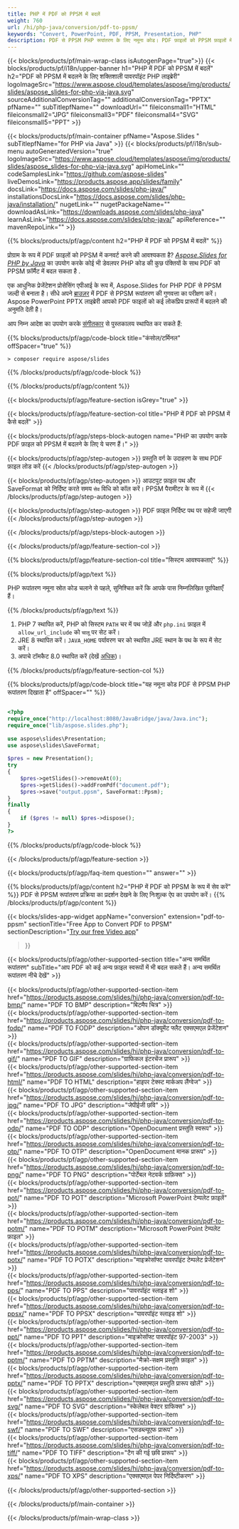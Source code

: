 ```yaml
---
title: PHP में PDF को PPSM में बदलें
weight: 760
url: /hi/php-java/conversion/pdf-to-ppsm/ 
keywords: "Convert, PowerPoint, PDF, PPSM, Presentation, PHP"
description: PDF से PPSM PHP रूपांतरण के लिए नमूना कोड। PDF फ़ाइलों को PPSM फ़ाइलों में बैच रूपांतरण के लिए PowerPoint PHP API का उपयोग करें।
---
```


{{< blocks/products/pf/main-wrap-class isAutogenPage="true">}}
{{< blocks/products/pf/i18n/upper-banner h1="PHP में PDF को PPSM में बदलें" h2="PDF को PPSM में बदलने के लिए शक्तिशाली पावरपॉइंट PHP लाइब्रेरी" logoImageSrc="https://www.aspose.cloud/templates/aspose/img/products/slides/aspose_slides-for-php-via-java.svg" sourceAdditionalConversionTag="" additionalConversionTag="PPTX" pfName="" subTitlepfName="" downloadUrl="" fileiconsmall1="HTML" fileiconsmall2="JPG" fileiconsmall3="PDF" fileiconsmall4="SVG" fileiconsmall5="PPT" >}}

{{< blocks/products/pf/main-container pfName="Aspose.Slides " subTitlepfName="for PHP via Java" >}}
{{< blocks/products/pf/i18n/sub-menu autoGeneratedVersion="true" logoImageSrc="https://www.aspose.cloud/templates/aspose/img/products/slides/aspose_slides-for-php-via-java.svg" apiHomeLink="" codeSamplesLink="https://github.com/aspose-slides" liveDemosLink="https://products.aspose.app/slides/family" docsLink="https://docs.aspose.com/slides/php-java/" installationsDocsLink="https://docs.aspose.com/slides/php-java/installation/" nugetLink="" nugetPackageName="" downloadAsLink="https://downloads.aspose.com/slides/php-java" learnAsLink="https://docs.aspose.com/slides/php-java/" apiReference="" mavenRepoLink="" >}}

{{% blocks/products/pf/agp/content h2="PHP में PDF को PPSM में बदलें" %}}

प्रोग्राम के रूप में PDF फ़ाइलों को PPSM में कनवर्ट करने की आवश्यकता है? [*Aspose.Slides for PHP by Java*](https://products.aspose.com/slides/hi/php-java/) का उपयोग करके कोई भी डेवलपर PHP कोड की कुछ पंक्तियों के साथ PDF को PPSM फ़ॉर्मैट में बदल सकता है .

एक आधुनिक प्रेजेंटेशन प्रोसेसिंग एपीआई के रूप में, Aspose.Slides for PHP PDF से PPSM जल्दी से बनाता है। सीधे अपने [ब्राउज़र](https://products.aspose.app/slides/conversion) में PDF से PPSM रूपांतरण की गुणवत्ता का परीक्षण करें। Aspose PowerPoint PPTX लाइब्रेरी आपको PDF फाइलों को कई लोकप्रिय प्रारूपों में बदलने की अनुमति देती है।

आप निम्न आदेश का उपयोग करके [संगीतकार](https://packagist.org/packages/aspose/slides) से पुस्तकालय स्थापित कर सकते हैं:

{{% blocks/products/pf/agp/code-block title="कंसोल/टर्मिनल" offSpacer="true" %}}

```console
> composer require aspose/slides 

```

{{% /blocks/products/pf/agp/code-block %}}

{{% /blocks/products/pf/agp/content %}}

{{< blocks/products/pf/agp/feature-section isGrey="true" >}}

{{< blocks/products/pf/agp/feature-section-col title="PHP में PDF को PPSM में कैसे बदलें" >}}

{{< blocks/products/pf/agp/steps-block-autogen name="PHP का उपयोग करके PDF फ़ाइल को PPSM में बदलने के लिए ये चरण हैं।" >}}

{{< blocks/products/pf/agp/step-autogen >}}
प्रस्तुति वर्ग के उदाहरण के साथ PDF फ़ाइल लोड करें
{{< /blocks/products/pf/agp/step-autogen >}}

{{< blocks/products/pf/agp/step-autogen >}}
आउटपुट फ़ाइल पथ और SaveFormat को निर्दिष्ट करते समय `सेव` विधि को कॉल करें। PPSM पैरामीटर के रूप में
{{< /blocks/products/pf/agp/step-autogen >}}

{{< blocks/products/pf/agp/step-autogen >}}
PDF फ़ाइल निर्दिष्ट पथ पर सहेजी जाएगी
{{< /blocks/products/pf/agp/step-autogen >}}

{{< /blocks/products/pf/agp/steps-block-autogen >}}

{{< /blocks/products/pf/agp/feature-section-col >}}

{{% blocks/products/pf/agp/feature-section-col title="सिस्टम आवश्यकताएं" %}}

{{% blocks/products/pf/agp/text %}}

 PHP रूपांतरण नमूना स्रोत कोड चलाने से पहले, सुनिश्चित करें कि आपके पास निम्नलिखित पूर्वापेक्षाएँ हैं।

{{% /blocks/products/pf/agp/text %}}

1. PHP 7 स्थापित करें, PHP को सिस्टम `PATH` चर में पथ जोड़ें और `php.ini` फ़ाइल में `allow_url_include` को `चालू` पर सेट करें।
1. JRE 8 स्थापित करें। `JAVA_HOME` पर्यावरण चर को स्थापित JRE स्थान के पथ के रूप में सेट करें।
1. अपाचे टॉमकैट 8.0 स्थापित करें (देखें [अधिक](https://docs.aspose.com/slides/php-java/installation/))। 

{{% /blocks/products/pf/agp/feature-section-col %}}

{{% blocks/products/pf/agp/code-block title="यह नमूना कोड PDF से PPSM PHP रूपांतरण दिखाता है" offSpacer="" %}}

```php

<?php
require_once("http://localhost:8080/JavaBridge/java/Java.inc");
require_once("lib/aspose.slides.php");
 
use aspose\slides\Presentation;
use aspose\slides\SaveFormat;
 
$pres = new Presentation();
try
{
    $pres->getSlides()->removeAt(0);
    $pres->getSlides()->addFromPdf("document.pdf");
    $pres->save("output.ppsm", SaveFormat::Ppsm);
}
finally
{
    if ($pres != null) $pres->dispose();
}
?>

```
{{% /blocks/products/pf/agp/code-block %}}

{{< /blocks/products/pf/agp/feature-section >}}

{{< blocks/products/pf/agp/faq-item question="" answer="" >}}
 
{{% blocks/products/pf/agp/content h2="PHP में PDF को PPSM के रूप में सेव करें" %}}
PDF से PPSM रूपांतरण प्रक्रिया का प्रदर्शन देखने के लिए निःशुल्क ऐप का उपयोग करें। 
{{% /blocks/products/pf/agp/content %}}

<!-- aboutfile Starts -->

{{< blocks/slides-app-widget 
appName="conversion"
extension="pdf-to-ppsm"
sectionTitle="Free App to Convert PDF to PPSM" 
sectionDescription="[Try our free Video app](https://products.aspose.app/slides/video/)" 
>}}

<!-- aboutfile Ends -->

{{< blocks/products/pf/agp/other-supported-section title="अन्य समर्थित रूपांतरण" subTitle="आप PDF को कई अन्य फ़ाइल स्वरूपों में भी बदल सकते हैं। अन्य समर्थित रूपांतरण नीचे देखें" >}}

{{< blocks/products/pf/agp/other-supported-section-item href="https://products.aspose.com/slides/hi/php-java/conversion/pdf-to-bmp/" name="PDF TO BMP" description="बिटमैप चित्र" >}}  
{{< blocks/products/pf/agp/other-supported-section-item href="https://products.aspose.com/slides/hi/php-java/conversion/pdf-to-fodp/" name="PDF TO FODP" description="ओपन डॉक्यूमेंट फ्लैट एक्सएमएल प्रेजेंटेशन" >}}  
{{< blocks/products/pf/agp/other-supported-section-item href="https://products.aspose.com/slides/hi/php-java/conversion/pdf-to-gif/" name="PDF TO GIF" description="ग्राफिकल इंटरचेंज प्रारूप" >}}  
{{< blocks/products/pf/agp/other-supported-section-item href="https://products.aspose.com/slides/hi/php-java/conversion/pdf-to-html/" name="PDF TO HTML" description="हाइपर टेक्स्ट मार्कअप लैंग्वेज" >}}  
{{< blocks/products/pf/agp/other-supported-section-item href="https://products.aspose.com/slides/hi/php-java/conversion/pdf-to-jpg/" name="PDF TO JPG" description="जेपीईजी छवि" >}}  
{{< blocks/products/pf/agp/other-supported-section-item href="https://products.aspose.com/slides/hi/php-java/conversion/pdf-to-odp/" name="PDF TO ODP" description="OpenDocument प्रस्तुति स्वरूप" >}}  
{{< blocks/products/pf/agp/other-supported-section-item href="https://products.aspose.com/slides/hi/php-java/conversion/pdf-to-otp/" name="PDF TO OTP" description="OpenDocument मानक प्रारूप" >}}  
{{< blocks/products/pf/agp/other-supported-section-item href="https://products.aspose.com/slides/hi/php-java/conversion/pdf-to-png/" name="PDF TO PNG" description="पोर्टेबल नेटवर्क ग्राफ़िक्स" >}}  
{{< blocks/products/pf/agp/other-supported-section-item href="https://products.aspose.com/slides/hi/php-java/conversion/pdf-to-pot/" name="PDF TO POT" description="Microsoft PowerPoint टेम्पलेट फ़ाइलें" >}}  
{{< blocks/products/pf/agp/other-supported-section-item href="https://products.aspose.com/slides/hi/php-java/conversion/pdf-to-potm/" name="PDF TO POTM" description="Microsoft PowerPoint टेम्पलेट फ़ाइल" >}}  
{{< blocks/products/pf/agp/other-supported-section-item href="https://products.aspose.com/slides/hi/php-java/conversion/pdf-to-potx/" name="PDF TO POTX" description="माइक्रोसॉफ्ट पावरपॉइंट टेम्पलेट प्रेजेंटेशन" >}}  
{{< blocks/products/pf/agp/other-supported-section-item href="https://products.aspose.com/slides/hi/php-java/conversion/pdf-to-pps/" name="PDF TO PPS" description="पावरपॉइंट स्लाइड शो" >}}  
{{< blocks/products/pf/agp/other-supported-section-item href="https://products.aspose.com/slides/hi/php-java/conversion/pdf-to-ppsx/" name="PDF TO PPSX" description="पावरपॉइंट स्लाइड शो" >}}  
{{< blocks/products/pf/agp/other-supported-section-item href="https://products.aspose.com/slides/hi/php-java/conversion/pdf-to-ppt/" name="PDF TO PPT" description="माइक्रोसॉफ्ट पावरपॉइंट 97-2003" >}}  
{{< blocks/products/pf/agp/other-supported-section-item href="https://products.aspose.com/slides/hi/php-java/conversion/pdf-to-pptm/" name="PDF TO PPTM" description="मैक्रो-सक्षम प्रस्तुति फ़ाइल" >}}  
{{< blocks/products/pf/agp/other-supported-section-item href="https://products.aspose.com/slides/hi/php-java/conversion/pdf-to-pptx/" name="PDF TO PPTX" description="एक्सएमएल प्रस्तुति प्रारूप खोलें" >}}  
{{< blocks/products/pf/agp/other-supported-section-item href="https://products.aspose.com/slides/hi/php-java/conversion/pdf-to-svg/" name="PDF TO SVG" description="स्केलेबल वेक्टर ग्राफिक्स" >}}  
{{< blocks/products/pf/agp/other-supported-section-item href="https://products.aspose.com/slides/hi/php-java/conversion/pdf-to-swf/" name="PDF TO SWF" description="एसडब्ल्यूएफ प्रारूप" >}}  
{{< blocks/products/pf/agp/other-supported-section-item href="https://products.aspose.com/slides/hi/php-java/conversion/pdf-to-tiff/" name="PDF TO TIFF" description="टैग की गई छवि प्रारूप" >}}  
{{< blocks/products/pf/agp/other-supported-section-item href="https://products.aspose.com/slides/hi/php-java/conversion/pdf-to-xps/" name="PDF TO XPS" description="एक्सएमएल पेपर निर्दिष्टीकरण" >}}  


{{< /blocks/products/pf/agp/other-supported-section >}}

{{< /blocks/products/pf/main-container >}}
    
{{< /blocks/products/pf/main-wrap-class >}}